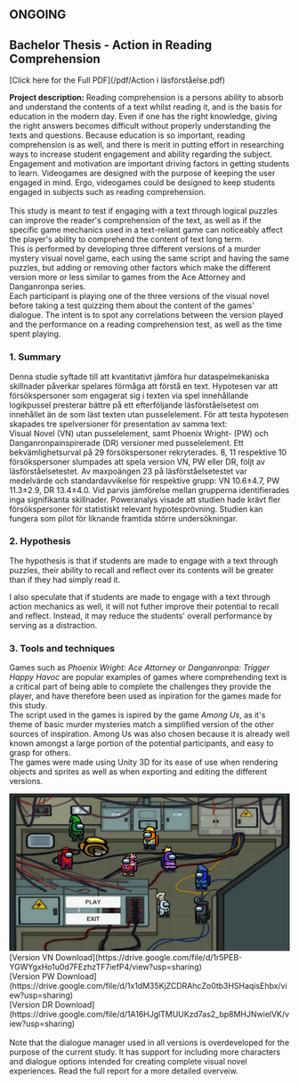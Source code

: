 ## ONGOING
## Bachelor Thesis - Action in Reading Comprehension
[Click here for the Full PDF](/pdf/Action i läsförståelse.pdf)

**Project description:** Reading comprehension is a persons ability to absorb and understand the contents of a text whilst reading it, and is the basis for education in the modern day. Even if one has the right knowledge, giving the right answers becomes difficult without properly understanding the texts and questions. Because education is so important, reading comprehension is as well, and there is merit in putting effort in researching ways to increase student engagement and ability regarding the subject.
<br>
Engagement and motivation are important driving factors in getting students to learn. Videogames are designed with the purpose of keeping the user engaged in mind. Ergo, videogames could be designed to keep students engaged in subjects such as reading comprehension.
<br><br>
This study is meant to test if engaging with a text through logical puzzles can improve the reader's comprehension of the text, as well as if the specific game mechanics used in a text-reliant game can noticeably affect the player's ability to comprehend the content of text long term. <br>
This is performed by developing three different versions of a murder mystery visual novel game, each using the same script and having the same puzzles, but adding or removing other factors which make the different version more or less similar to games from the Ace Attorney and Danganronpa series. <br>
Each participant is playing one of the three versions of the visual novel before taking a test quizzing them about the content of the games' dialogue. The intent is to spot any correlations between the version played and the performance on a reading comprehension test, as well as the time spent playing.

### 1. Summary
Denna  studie  syftade  till  att  kvantitativt  jämföra  hur  dataspelmekaniska  skillnader 
påverkar  spelares  förmåga  att  förstå  en  text.  Hypotesen  var  att  försökspersoner  som 
engagerat sig i texten via spel innehållande logikpussel presterar bättre på ett 
efterföljande läsförståelsetest om innehållet än de som läst texten utan pusselelement. 
För  att  testa  hypotesen  skapades  tre  spelversioner  för  presentation  av  samma  text:  
Visual Novel (VN) utan pusselelement, samt Phoenix Wright- (PW) och 
Danganronpainspirerade (DR) versioner med pusselelement. Ett bekvämlighetsurval på 
29  försökspersoner  rekryterades.  8,  11  respektive  10  försökspersoner  slumpades  att 
spela  version  VN,  PW  eller  DR,  följt  av  läsförståelsetestet.  Av  maxpoängen  23  på 
läsförståelsetestet  var  medelvärde  och  standardavvikelse  för  respektive  grupp:  VN 
10.6±4.7, PW 11.3±2.9, DR 13.4±4.0. Vid parvis jämförelse mellan grupperna 
identifierades  inga  signifikanta  skillnader.  Poweranalys  visade  att  studien  hade  krävt 
fler försökspersoner för statistiskt relevant hypotesprövning. Studien kan fungera som 
pilot för liknande framtida större undersökningar.

### 2. Hypothesis
The hypothesis is that if students are made to engage with a text through puzzles, their ability to recall and reflect over its contents will be greater than if they had simply read it.

I also speculate that if students are made to engage with a text through action mechanics as well, it will not futher improve their potential to recall and reflect.
Instead, it may reduce the students' overall performance by serving as a distraction.

### 3. Tools and techniques
Games such as *Phoenix Wright: Ace Attorney* or *Danganronpa: Trigger Happy Havoc* are popular examples of games where comprehending text is a critical part of being able to complete the challenges they provide the player, and have therefore been used as inpiration for the games made for this study. <br>
The script used in the games is ispired by the game *Among Us*, as it's theme of basic murder mysteries match a simplified version of the other sources of inspiration. Among Us was also chosen because it is already well known amongst a large portion of the potential participants, and easy to grasp for others.<br>
The games were made using Unity 3D for its ease of use when rendering objects and sprites as well as when exporting and editing the different versions.

<img src="images/Thesis_1.png?raw=true"/>
[Version VN Download](https://drive.google.com/file/d/1r5PEB-YGWYgxHo1u0d7FEzhzTF7iefP4/view?usp=sharing) <br>
[Version PW Download](https://drive.google.com/file/d/1x1dM35KjZCDRAhcZo0tb3HSHaqisEhbx/view?usp=sharing) <br>
[Version DR Download](https://drive.google.com/file/d/1A16HJglTMUUKzd7as2_bp8MHJNwielVK/view?usp=sharing)
<br> <br>
Note that the dialogue manager used in all versions is overdeveloped for the purpose of the current study. It has support for including more characters and dialogue options intended for creating complete visual novel experiences. Read the full report for a more detailed overveiw.
